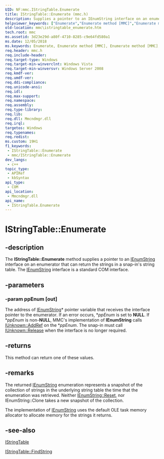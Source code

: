 ```yaml
---
UID: NF:mmc.IStringTable.Enumerate
title: IStringTable::Enumerate (mmc.h)
description: Supplies a pointer to an IEnumString interface on an enumerator that can return the strings in a snap-in's string table.
helpviewer_keywords: ["Enumerate","Enumerate method [MMC]","Enumerate method [MMC]","IStringTable interface","IStringTable interface [MMC]","Enumerate method","IStringTable.Enumerate","IStringTable::Enumerate","_slate_istringtable_enumerate","mmc.istringtable_enumerate","mmc/IStringTable::Enumerate"]
old-location: mmc\istringtable_enumerate.htm
tech.root: mmc
ms.assetid: 3d23e29d-a80f-4710-8285-c9e64fd580a1
ms.date: 12/05/2018
ms.keywords: Enumerate, Enumerate method [MMC], Enumerate method [MMC],IStringTable interface, IStringTable interface [MMC],Enumerate method, IStringTable.Enumerate, IStringTable::Enumerate, _slate_istringtable_enumerate, mmc.istringtable_enumerate, mmc/IStringTable::Enumerate
req.header: mmc.h
req.include-header: 
req.target-type: Windows
req.target-min-winverclnt: Windows Vista
req.target-min-winversvr: Windows Server 2008
req.kmdf-ver: 
req.umdf-ver: 
req.ddi-compliance: 
req.unicode-ansi: 
req.idl: 
req.max-support: 
req.namespace: 
req.assembly: 
req.type-library: 
req.lib: 
req.dll: Mmcndmgr.dll
req.irql: 
targetos: Windows
req.typenames: 
req.redist: 
ms.custom: 19H1
f1_keywords:
 - IStringTable::Enumerate
 - mmc/IStringTable::Enumerate
dev_langs:
 - c++
topic_type:
 - APIRef
 - kbSyntax
api_type:
 - COM
api_location:
 - Mmcndmgr.dll
api_name:
 - IStringTable.Enumerate
---
```


# IStringTable::Enumerate


## -description

The <b>IStringTable::Enumerate</b> method supplies a pointer to an <a href="/windows/desktop/api/objidl/nn-objidl-ienumstring">IEnumString</a> interface on an enumerator that can return the strings in a snap-in's string table. The <a href="/windows/desktop/api/objidl/nn-objidl-ienumstring">IEnumString</a> interface is a standard COM interface.

## -parameters

### -param ppEnum [out]

The address of <a href="/windows/desktop/api/objidl/nn-objidl-ienumstring">IEnumString</a>* pointer variable that receives the interface pointer to the enumerator. If an error occurs, *<i>ppEnum</i> is set to <b>NULL</b>. If *<i>ppEnum </i>is non-<b>NULL</b>, MMC's implementation of <b>IEnumString</b> calls <a href="/windows/desktop/api/unknwn/nf-unknwn-iunknown-addref">IUnknown::AddRef</a> on the *<i>ppEnum</i>. The snap-in must call <a href="/windows/desktop/api/unknwn/nf-unknwn-iunknown-release">IUnknown::Release</a> when the interface is no longer required.

## -returns

This method can return one of these values.

## -remarks

The returned <a href="/windows/desktop/api/objidl/nn-objidl-ienumstring">IEnumString</a> enumeration represents a snapshot of the collection of strings in the underlying string table the time that the enumeration was retrieved. Neither <a href="/windows/desktop/api/objidl/nf-objidl-ienumstring-reset">IEnumString::Reset</a>, nor IEnumString::Clone takes a new snapshot of the collection.

The implementation of <a href="/windows/desktop/api/objidl/nn-objidl-ienumstring">IEnumString</a> uses the default OLE task memory allocator to allocate memory for the strings it returns.

## -see-also

<a href="/windows/desktop/api/mmc/nn-mmc-istringtable">IStringTable</a>



<a href="/windows/desktop/api/mmc/nf-mmc-istringtable-findstring">IStringTable::FindString</a>